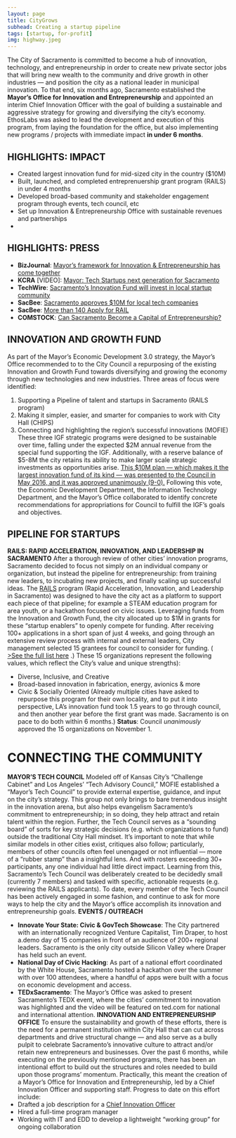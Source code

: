 ```yaml
---
layout: page
title: CityGrows
subhead: Creating a startup pipeline
tags: [startup, for-profit]
img: highway.jpeg
---
```

The City of Sacramento is committed to become a hub of innovation, technology, and entrepreneurship in order to create new private sector jobs that will bring new wealth to the community and drive growth in other industries — and position the city as a national leader in municipal innovation. To that end, six months ago, Sacramento established the **Mayor’s Office for Innovation and Entrepreneurship** and appointed an interim Chief Innovation Officer with the goal of building a sustainable and aggressive strategy for growing and diversifying the city’s economy. EthosLabs was asked to lead the development and execution of this program, from laying the foundation for the office, but also implementing new programs / projects with immediate impact **in under 6 months**.

## HIGHLIGHTS: IMPACT
* Created largest innovation fund for mid-sized city in the country ($10M)
* Built, launched, and completed entreprenuership grant program (RAILS) in under 4 months
* Developed broad-based community and stakeholder engagement program through events, tech council, etc
* Set up Innovation & Entrepreneurship Office with sustainable revenues and partnerships
* 
## HIGHLIGHTS: PRESS
* **BizJournal**:  [Mayor’s framework for Innovation & Entrepreneurship has come together](http://www.bizjournals.com/sacramento/news/2016/06/10/how-city-council-would-spend-8-2-million-fund.html) 
* **KCRA** [VIDEO]:  [Mayor: Tech Startups next generation for Sacramento](http://www.kcra.com/news/mayor-tech-startups-next-generation-for-sacramento/40175930) 
* **TechWire**:  [Sacramento’s Innovation Fund will invest in local startup community](http://www.techwire.net/innovation/sacramentos-innovation-growth-fund-will-invest-in-local-companies-mayor-says.html) 
* **SacBee**:  [Sacramento approves $10M for local tech companies](https://www.sacbee.com/news/local/article85198202.html) 
* **SacBee**:  [More than 140 Apply for RAIL](https://www.sacbee.com/news/local/article85198202.html) 
* **COMSTOCK**:  [Can Sacramento Become a Capital of Entrepreneurship?](http://www.comstocksmag.com/web-only/can-sacramento-become-capital-entrepreneurship) 

## INNOVATION AND GROWTH FUND
As part of the Mayor’s Economic Development 3.0 strategy, the Mayor’s Office recommended to to the City Council a repurposing of the existing Innovation and Growth Fund towards diversifying and growing the economy through new technologies and new industries.
Three areas of focus were identified:
1. Supporting a Pipeline of talent and startups in Sacramento (RAILS program)
2. Making it simpler, easier, and smarter for companies to work with City Hall (CHIPS)
3. Connecting and highlighting the region’s successful innovations (MOFIE)
These three IGF strategic programs were designed to be sustainable over time, falling under the expected $2M annual revenue from the special fund supporting the IGF. Additionally, with a reserve balance of $5-8M the city retains its ability to make larger scale strategic investments as opportunities arise.  [This $10M plan — which makes it the largest innovation fund of its kind — was presented to the Council in May 2016, and it was approved unanimously (9-0).](http://sacramento.granicus.com/MetaViewer.php?view_id=21&event_id=2826&meta_id=471926) 
Following this vote, the Economic Development Department, the Information Technology Department, and the Mayor’s Office collaborated to identify concrete recommendations for appropriations for Council to fulfill the IGF’s goals and objectives.

## PIPELINE FOR STARTUPS
**RAILS: RAPID ACCELERATION, INNOVATION, AND LEADERSHIP IN SACRAMENTO**
After a thorough review of other cities’ innovation programs, Sacramento decided to focus not simply on an individual company or organization, but instead the pipeline for entrepreneurship: from training new leaders, to incubating new projects, and finally scaling up successful ideas.
The  [RAILS](http://cityofsacramento.org/RAILS)  program (Rapid Acceleration, Innovation, and Leadership in Sacramento) was designed to have the city act as a platform to support each piece of that pipeline; for example a STEAM education program for area youth, or a hackathon focused on civic issues. Leveraging funds from the Innovation and Growth Fund, the city allocated up to $1M in grants for these “startup enablers” to openly compete for funding.
After receiving 100+ applications in a short span of just 4 weeks, and going through an extensive review process with internal and external leaders, City management selected 15 grantees for council to consider for funding. ( [>See the full list here](http://www.cityofsacramento.org/RAILS/2016/index.html#/) .) These 15 organizations represent the following values, which reflect the City’s value and unique strengths):
* Diverse, Inclusive, and Creative
* Broad-based innovation in fabrication, energy, avionics & more
* Civic & Socially Oriented
(Already multiple cities have asked to repurpose this program for their own locality, and to put it into perspective, LA’s innovation fund took 1.5 years to go through council, and then another year before the first grant was made. Sacramento is on pace to do both within 6 months.)
**Status**: Council *unanimously* approved the 15 organizations on November 1.
# CONNECTING THE COMMUNITY
**MAYOR’S TECH COUNCIL**
Modeled off of Kansas City’s “Challenge Cabinet” and Los Angeles’ “Tech Advisory Council,” MOFIE established a “Mayor’s Tech Council” to provide external expertise, guidance, and input on the city’s strategy. This group not only brings to bare tremendous insight in the innovation arena, but also helps evangelism Sacramento’s commitment to entrepreneurship; in so doing, they help attract and retain talent within the region. Further, the Tech Council serves as a “sounding board” of sorts for key strategic decisions (e.g. which organizations to fund) outside the traditional City Hall mindset.
It’s important to note that while similar models in other cities exist, critiques also follow; particularly, members of other councils often feel unengaged or not influential — more of a “rubber stamp” than a insightful lens. And with rosters exceeding 30+ participants, any one individual had little direct impact. Learning from this, Sacramento’s Tech Council was deliberately created to be decidedly small (currently 7 members) and tasked with specific, actionable requests (e.g. reviewing the RAILS applicants). To date, every member of the Tech Council has been actively engaged in some fashion, and continue to ask for more ways to help the city and the Mayor’s office accomplish its innovation and entrepreneurship goals.
**EVENTS / OUTREACH**
* **Innovate Your State: Civic & GovTech Showcase**: The City partnered with an internationally recognized Venture Capitalist, Tim Draper, to host a.demo day of 15 companies in front of an audience of 200+ regional leaders. Sacramento is the only city outside Silicon Valley where Draper has held such an event.
* **National Day of Civic Hacking**: As part of a national effort coordinated by the White House, Sacramento hosted a hackathon over the summer with over 100 attendees, where a handful of apps were built with a focus on economic development and access.
* **TEDxSacramento**: The Mayor’s Office was asked to present Sacramento’s TEDX event, where the cities’ commitment to innovation was highlighted and the video will be featured on ted.com for national and international attention.
**INNOVATION AND ENTREPRENEURSHIP OFFICE**
To ensure the sustainability and growth of these efforts, there is the need for a permanent institution within City Hall that can cut across departments and drive structural change — and also serve as a bully pulpit to celebrate Sacramento’s innovative culture to attract and/or retain new entrepreneurs and businesses.
Over the past 6 months, while executing on the previously mentioned programs, there has been an intentional effort to build out the structures and roles needed to build upon those programs’ momentum. Practically, this meant the creation of a Mayor’s Office for Innovation and Entrepreneurship, led by a Chief Innovation Officer and supporting staff. Progress to date on this effort include:
* Drafted a job description for a  [Chief Innovation Officer](https://docs.google.com/document/d/19UG_xMWa78CZ3Cd51plDpQmb9TYDbBwdA6BWptTmOBQ/edit) 
* Hired a full-time program manager
* Working with IT and EDD to develop a lightweight “working group” for ongoing collaboration
